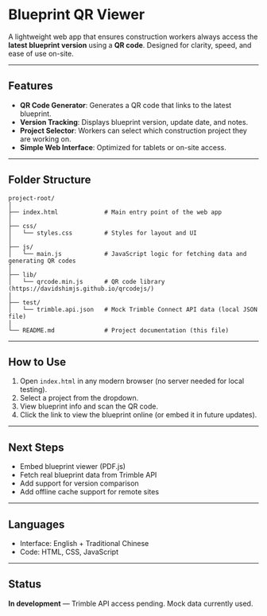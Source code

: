 # Blueprint QR Viewer

A lightweight web app that ensures construction workers always access the **latest blueprint version** using a **QR code**. Designed for clarity, speed, and ease of use on-site.

---

##  Features

-  **QR Code Generator**: Generates a QR code that links to the latest blueprint.
-  **Version Tracking**: Displays blueprint version, update date, and notes.
-  **Project Selector**: Workers can select which construction project they are working on.
-  **Simple Web Interface**: Optimized for tablets or on-site access.

---

##  Folder Structure

```
project-root/
│
├── index.html             # Main entry point of the web app
│
├── css/
│   └── styles.css         # Styles for layout and UI
│
├── js/
│   └── main.js            # JavaScript logic for fetching data and generating QR codes
│
├── lib/
│   └── qrcode.min.js      # QR code library (https://davidshimjs.github.io/qrcodejs/)
│
├── test/
│   └── trimble.api.json   # Mock Trimble Connect API data (local JSON file)
│
└── README.md              # Project documentation (this file)
```

---

##  How to Use

1. Open `index.html` in any modern browser (no server needed for local testing).
2. Select a project from the dropdown.
3. View blueprint info and scan the QR code.
4. Click the link to view the blueprint online (or embed it in future updates).

---

##  Next Steps

- Embed blueprint viewer (PDF.js)
- Fetch real blueprint data from Trimble API
- Add support for version comparison
- Add offline cache support for remote sites

---

##  Languages

- Interface: English + Traditional Chinese  
- Code: HTML, CSS, JavaScript

---

##  Status

**In development** — Trimble API access pending. Mock data currently used.
